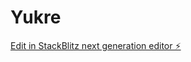 # Yukre

[Edit in StackBlitz next generation editor ⚡️](https://stackblitz.com/~/github.com/oShinyMew/Yukre)